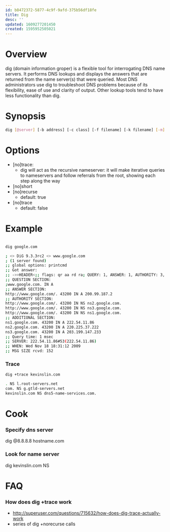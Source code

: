 ```yaml
---
id: b8472372-5877-4c9f-9afd-375b56df18fe
title: Dig
desc: ''
updated: 1609277201450
created: 1595952505021
---
```


# Overview

dig (domain information groper) is a flexible tool for interrogating DNS name servers. It performs DNS lookups and
displays the answers that are returned from the name server(s) that were queried. Most DNS administrators use dig to
troubleshoot DNS problems because of its flexibility, ease of use and clarity of output. Other lookup tools tend to
have less functionality than dig.

# Synopsis

```sh
dig [@server] [-b address] [-c class] [-f filename] [-k filename] [-m] [-p port#] [-q name] [-t type] [-v] [-x addr] [-y [hmac:]name:key] [-4] [-6] [name] [type] [class] [queryopt...]
```

# Options
- [no]trace:
  - dig will act as the recursive nameserver: it  will make iterative queries to nameservers and follow referrals from the root, showing each step along the way
- [no]short
- [no]recurse
    - default: true
- [no]trace 
    - default: false


# Example

```sh

dig google.com

; <> DiG 9.3.3rc2 <> www.google.com
; (1 server found)
;; global options: printcmd
;; Got answer:
;; ->>HEADER<;; flags: qr aa rd ra; QUERY: 1, ANSWER: 1, AUTHORITY: 3, ADDITIONAL: 3
;; QUESTION SECTION:
;www.google.com. IN A
;; ANSWER SECTION:
http://www.google.com/. 43200 IN A 200.99.187.2
;; AUTHORITY SECTION:
http://www.google.com/. 43200 IN NS ns2.google.com.
http://www.google.com/. 43200 IN NS ns3.google.com.
http://www.google.com/. 43200 IN NS ns1.google.com.
;; ADDITIONAL SECTION:
ns1.google.com. 43200 IN A 222.54.11.86
ns2.google.com. 43200 IN A 220.225.37.222
ns3.google.com. 43200 IN A 203.199.147.233
;; Query time: 1 msec
;; SERVER: 222.54.11.86#53(222.54.11.86)
;; WHEN: Wed Nov 18 18:31:12 2009
;; MSG SIZE rcvd: 152

```

### Trace

```sh
dig +trace kevinslin.com

. NS l.root-servers.net
com. NS g.gtld-servers.net
kevinslin.com NS dns5-name-services.com.

```


# Cook

### Specify dns server

dig @8.8.8.8 hostname.com

### Look for name server

dig kevinslin.com NS


# FAQ

### How does dig +trace work
- http://superuser.com/questions/715632/how-does-dig-trace-actually-work
- series of dig +norecurse calls 

